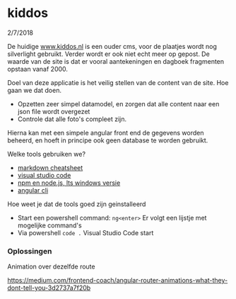 # kiddos

2/7/2018

De huidige www.kiddos.nl is een ouder cms, voor de plaatjes wordt nog silverlight gebruikt. Verder wordt er ook niet echt meer op gepost. De waarde van de site is dat er vooral aantekeningen en dagboek fragmenten opstaan vanaf 2000.

Doel van deze applicatie is het veilig stellen van de content van de site. Hoe gaan we dat doen.

- Opzetten zeer simpel datamodel, en zorgen dat alle content naar een json file wordt overgezet
- Controle dat alle foto's compleet zijn.

Hierna kan met een simpele angular front end de gegevens worden beheerd, en hoeft in principe ook geen database te worden gebruikt.

Welke tools gebruiken we?

- [markdown cheatsheet](https://github.com/adam-p/markdown-here/wiki/Markdown-Cheatsheet)
- [visual studio code](https://code.visualstudio.com)
- [npm en node.js, lts windows versie](https://nodejs.org/en)
- [angular cli](https://cli.angular.io)


Hoe weet je dat de tools goed zijn geinstalleerd

- Start een powershell command: `ng<enter>` Er volgt een lijstje met mogelijke command's
- Via powershell `code .`  Visual Studio Code start

### Oplossingen

Animation over dezelfde route

https://medium.com/frontend-coach/angular-router-animations-what-they-dont-tell-you-3d2737a7f20b


